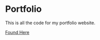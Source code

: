 <h1>Portfolio</h1>
<p>This is all the code for my portfolio website.</p>
<a href="http://cayden-krupnik.github.io/portfolio">Found Here</a>
